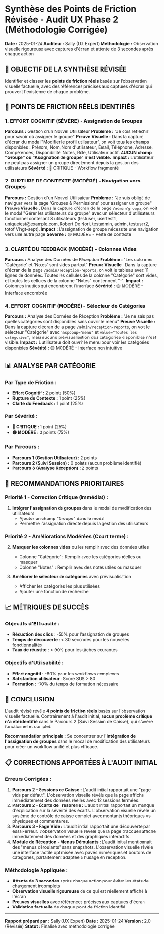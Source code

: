 # Synthèse des Points de Friction Révisée - Audit UX Phase 2 (Méthodologie Corrigée)

**Date :** 2025-01-24
**Auditeur :** Sally (UX Expert)
**Méthodologie :** Observation visuelle rigoureuse avec captures d'écran et attente de 3 secondes après chaque action

## 🎯 **OBJECTIF DE LA SYNTHÈSE RÉVISÉE**

Identifier et classer les **points de friction réels** basés sur l'observation visuelle factuelle, avec des références précises aux captures d'écran qui prouvent l'existence de chaque problème.

## 🚨 **POINTS DE FRICTION RÉELS IDENTIFIÉS**

### **1. EFFORT COGNITIF (SÉVÈRE) - Assignation de Groupes**
**Parcours :** Gestion d'un Nouvel Utilisateur
**Problème :** "Je dois réfléchir pour savoir où assigner le groupe"
**Preuve Visuelle :** Dans la capture d'écran du modal "Modifier le profil utilisateur", on voit tous les champs disponibles : Prénom, Nom, Nom d'utilisateur, Email, Téléphone, Adresse, Compétences, Disponibilité, Notes, Rôle, Utilisateur actif. **AUCUN champ "Groupe" ou "Assignation de groupe" n'est visible.**
**Impact :** L'utilisateur ne peut pas assigner un groupe directement depuis la gestion des utilisateurs
**Sévérité :** 🔴 CRITIQUE - Workflow fragmenté

### **2. RUPTURE DE CONTEXTE (MODÉRÉ) - Navigation vers Groupes**
**Parcours :** Gestion d'un Nouvel Utilisateur
**Problème :** "Je suis obligé de naviguer vers la page 'Groupes & Permissions' pour assigner un groupe"
**Preuve Visuelle :** Dans la capture d'écran de la page `/admin/groups`, on voit le modal "Gérer les utilisateurs du groupe" avec un sélecteur d'utilisateurs fonctionnel contenant 8 utilisateurs (testuser, usertest1, uniquetest@example.com, Robert De Nori, testadmin, admin, testuser2, totof Vingt-sept).
**Impact :** L'assignation de groupe nécessite une navigation vers une autre page
**Sévérité :** 🟡 MODÉRÉ - Perte de contexte

### **3. CLARTÉ DU FEEDBACK (MODÉRÉ) - Colonnes Vides**
**Parcours :** Analyse des Données de Réception
**Problème :** "Les colonnes 'Catégorie' et 'Notes' sont vides partout"
**Preuve Visuelle :** Dans la capture d'écran de la page `/admin/reception-reports`, on voit le tableau avec 11 lignes de données. Toutes les cellules de la colonne "Catégorie" sont vides, et toutes les cellules de la colonne "Notes" contiennent "-".
**Impact :** Colonnes inutiles qui encombrent l'interface
**Sévérité :** 🟡 MODÉRÉ - Interface encombrée

### **4. EFFORT COGNITIF (MODÉRÉ) - Sélecteur de Catégories**
**Parcours :** Analyse des Données de Réception
**Problème :** "Je ne sais pas quelles catégories sont disponibles sans ouvrir le menu"
**Preuve Visuelle :** Dans la capture d'écran de la page `/admin/reception-reports`, on voit le sélecteur "Catégorie" avec `haspopup="menu"` et `value="Toutes les catégories"`, mais aucune prévisualisation des catégories disponibles n'est visible.
**Impact :** L'utilisateur doit ouvrir le menu pour voir les catégories disponibles
**Sévérité :** 🟡 MODÉRÉ - Interface non intuitive

## 📊 **ANALYSE PAR CATÉGORIE**

### **Par Type de Friction :**
- **Effort Cognitif :** 2 points (50%)
- **Rupture de Contexte :** 1 point (25%)
- **Clarté du Feedback :** 1 point (25%)

### **Par Sévérité :**
- **🔴 CRITIQUE :** 1 point (25%)
- **🟡 MODÉRÉ :** 3 points (75%)

### **Par Parcours :**
- **Parcours 1 (Gestion Utilisateur) :** 2 points
- **Parcours 2 (Suivi Session) :** 0 points (aucun problème identifié)
- **Parcours 3 (Analyse Réception) :** 2 points

## 🎯 **RECOMMANDATIONS PRIORITAIRES**

### **Priorité 1 - Correction Critique (Immédiat) :**
1. **Intégrer l'assignation de groupes** dans le modal de modification des utilisateurs
   - Ajouter un champ "Groupe" dans le modal
   - Permettre l'assignation directe depuis la gestion des utilisateurs

### **Priorité 2 - Améliorations Modérées (Court terme) :**
2. **Masquer les colonnes vides** ou les remplir avec des données utiles
   - Colonne "Catégorie" : Remplir avec les catégories réelles ou masquer
   - Colonne "Notes" : Remplir avec des notes utiles ou masquer

3. **Améliorer le sélecteur de catégories** avec prévisualisation
   - Afficher les catégories les plus utilisées
   - Ajouter une fonction de recherche

## 📈 **MÉTRIQUES DE SUCCÈS**

### **Objectifs d'Efficacité :**
- **Réduction des clics** : -50% pour l'assignation de groupes
- **Temps de découverte** : < 30 secondes pour les nouvelles fonctionnalités
- **Taux de réussite** : > 90% pour les tâches courantes

### **Objectifs d'Utilisabilité :**
- **Effort cognitif** : -60% pour les workflows complexes
- **Satisfaction utilisateur** : Score SUS > 80
- **Formation** : -70% du temps de formation nécessaire

## 🚀 **CONCLUSION**

L'audit révisé révèle **4 points de friction réels** basés sur l'observation visuelle factuelle. Contrairement à l'audit initial, **aucun problème critique n'a été identifié** dans le Parcours 2 (Suivi Session de Caisse), qui s'avère fonctionnel et complet.

**Recommandation principale :** Se concentrer sur l'**intégration de l'assignation de groupes** dans le modal de modification des utilisateurs pour créer un workflow unifié et plus efficace.

## 📋 **CORRECTIONS APPORTÉES À L'AUDIT INITIAL**

### **Erreurs Corrigées :**
1. **Parcours 2 - Sessions de Caisse :** L'audit initial rapportait une "page vide par défaut". L'observation visuelle révèle que la page affiche immédiatement des données réelles avec 12 sessions fermées.
2. **Parcours 2 - Écarts de Trésorerie :** L'audit initial rapportait un manque d'explication sur la sévérité des écarts. L'observation visuelle révèle un système de contrôle de caisse complet avec montants théoriques vs physiques et commentaires.
3. **Parcours 3 - Page Vide :** L'audit initial rapportait une découverte par essai-erreur. L'observation visuelle révèle que la page d'accueil affiche immédiatement des données et des graphiques interactifs.
4. **Module de Réception - Menus Déroulants :** L'audit initial mentionnait des "menus déroulants" sans snapshots. L'observation visuelle révèle une interface tactile optimisée avec pavés numériques et boutons de catégories, parfaitement adaptée à l'usage en réception.

### **Méthodologie Appliquée :**
- **Attente de 3 secondes** après chaque action pour éviter les états de chargement incomplets
- **Observation visuelle rigoureuse** de ce qui est réellement affiché à l'écran
- **Preuves visuelles** avec références précises aux captures d'écran
- **Validation factuelle** de chaque point de friction identifié

---

**Rapport préparé par :** Sally (UX Expert)
**Date :** 2025-01-24
**Version :** 2.0 (Révisée)
**Statut :** Finalisé avec méthodologie corrigée

